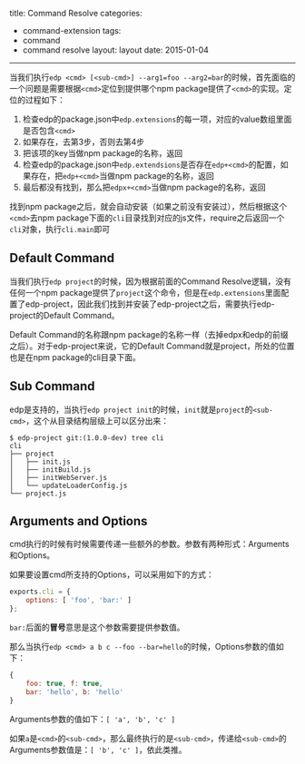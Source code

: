 title: Command Resolve
categories:
- command-extension
tags:
-  command
-  command resolve
layout:
    layout
date:
    2015-01-04
---


当我们执行`edp <cmd> [<sub-cmd>] --arg1=foo --arg2=bar`的时候，首先面临的一个问题是需要根据`<cmd>`定位到提供哪个npm package提供了`<cmd>`的实现。定位的过程如下：

1. 检查edp的package.json中`edp.extensions`的每一项，对应的value数组里面是否包含`<cmd>`
2. 如果存在，去第3步，否则去第4步
3. 把该项的key当做npm package的名称，返回
4. 检查edp的package.json中`edp.extendsions`是否存在`edp+<cmd>`的配置，如果存在，把`edp+<cmd>`当做npm package的名称，返回
5. 最后都没有找到，那么把`edpx+<cmd>`当做npm package的名称，返回

找到npm package之后，就会自动安装（如果之前没有安装过），然后根据这个`<cmd>`去npm package下面的`cli`目录找到对应的js文件，require之后返回一个`cli`对象，执行`cli.main`即可

## Default Command

当我们执行`edp project`的时候，因为根据前面的Command Resolve逻辑，没有任何一个npm package提供了`project`这个命令，但是在`edp.extensions`里面配置了edp-project，因此我们找到并安装了edp-project之后，需要执行edp-project的Default Command。

Default Command的名称跟npm package的名称一样（去掉edpx和edp的前缀之后）。对于edp-project来说，它的Default Command就是project，所处的位置也是在npm package的cli目录下面。

## Sub Command

edp是支持<sub-cmd>的，当执行`edp project init`的时候，`init`就是`project`的`<sub-cmd>`，这个从目录结构层级上可以区分出来：

```
$ edp-project git:(1.0.0-dev) tree cli
cli
├── project
│   ├── init.js
│   ├── initBuild.js
│   ├── initWebServer.js
│   └── updateLoaderConfig.js
└── project.js
```

## Arguments and Options

cmd执行的时候有时候需要传递一些额外的参数。参数有两种形式：Arguments和Options。

如果要设置cmd所支持的Options，可以采用如下的方式：

```javascript
exports.cli = {
    options: [ 'foo', 'bar:' ]
};
```

`bar:`后面的**冒号**意思是这个参数需要提供参数值。

那么当执行`edp <cmd> a b c --foo --bar=hello`的时候，Options参数的值如下：

```javascript
{
    foo: true, f: true,
    bar: 'hello', b: 'hello'
}
```

Arguments参数的值如下：`[ 'a', 'b', 'c' ]`

如果`a`是`<cmd>`的`<sub-cmd>`，那么最终执行的是`<sub-cmd>`，传递给`<sub-cmd>`的Arguments参数值是：`[ 'b', 'c' ]`，依此类推。